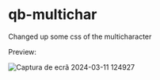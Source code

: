 # qb-multichar

Changed up some css of the multicharacter


Preview:

![Captura de ecrã 2024-03-11 124927](https://github.com/sakuraa0/qb-multichar/assets/69822832/1ec2ebc6-20fb-48fc-93e5-69c9b97d7550)
